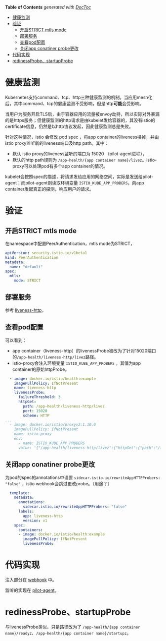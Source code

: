 <!-- START doctoc generated TOC please keep comment here to allow auto update -->
<!-- DON'T EDIT THIS SECTION, INSTEAD RE-RUN doctoc TO UPDATE -->
**Table of Contents**  *generated with [DocToc](https://github.com/thlorenz/doctoc)*

- [健康监测](#%E5%81%A5%E5%BA%B7%E7%9B%91%E6%B5%8B)
- [验证](#%E9%AA%8C%E8%AF%81)
  - [开启STRICT mtls mode](#%E5%BC%80%E5%90%AFstrict-mtls-mode)
  - [部署服务](#%E9%83%A8%E7%BD%B2%E6%9C%8D%E5%8A%A1)
  - [查看pod配置](#%E6%9F%A5%E7%9C%8Bpod%E9%85%8D%E7%BD%AE)
  - [关闭app conatiner probe更改](#%E5%85%B3%E9%97%ADapp-conatiner-probe%E6%9B%B4%E6%94%B9)
- [代码实现](#%E4%BB%A3%E7%A0%81%E5%AE%9E%E7%8E%B0)
- [redinessProbe、startupProbe](#redinessprobestartupprobe)

<!-- END doctoc generated TOC please keep comment here to allow auto update -->

# 健康监测
Kubernetes支持command、tcp、http三种健康监测的机制。当应用mesh化后，其中command、tcp的健康监测不受影响，但是http**可能**会受影响。

当用户为服务开启TLS后，由于容器应用的流量被envoy劫持，所以实际对外暴漏的是https服务；但健康监测的http请求是由kubelet发给容器的，其没有istio的certificate信息，仍然是以http协议发起，因此健康监测总是失败。

针对这种情况，istio 会修改 pod spec ，将app container的liveness换掉，并由istio proxy监听新的liveness端口及http path。其中：

- 默认 istio proxy的liveness监听的端口为 15020 （pilot-agent进程），
- 默认的http path规则为 `/app-health/{app container name}/livez`。istio-proxy可以处理pod有多个app container的情况。

kubelet会按照spec的描述，将请求发给应用的网络空间，实际是发送给pilot-agent；而pilot-agent则读取环境变量 `ISTIO_KUBE_APP_PROBERS`，向app container发起真正的探测，响应用户的请求。

# 验证

## 开启STRICT mtls mode
在namespace中配置PeerAuthentication，mtls mode为STRICT，

```yaml
apiVersion: security.istio.io/v1beta1
kind: PeerAuthentication
metadata:
  name: "default"
spec:
  mtls:
    mode: STRICT
```

## 部署服务

参考 [liveness-http](liveness-http.yaml)。

## 查看pod配置

可以看到：

- app container（liveness-http）的livenessProbe被改为了针对15020端口的`/app-health/liveness-http/livez`路径。
- istio-proxy会注入环境变量 `ISTIO_KUBE_APP_PROBERS` ，其值为app container的原始httpProbe。

```yaml
  - image: docker.io/istio/health:example
    imagePullPolicy: IfNotPresent
    name: liveness-http
    livenessProbe:
      failureThreshold: 3
      httpGet:
        path: /app-health/liveness-http/livez
        port: 15020
        scheme: HTTP
...
  - image: docker.io/istio/proxyv2:1.10.0
    imagePullPolicy: IfNotPresent
    name: istio-proxy
    env:
      - name: ISTIO_KUBE_APP_PROBERS
      value: '{"/app-health/liveness-http/livez":{"httpGet":{"path":"/foo","port":8001,"scheme":"HTTP"},"timeoutSeconds":1}}'
```

## 关闭app conatiner probe更改

为pod的spec的annotations中设置 `sidecar.istio.io/rewriteAppHTTPProbers: "false"` ，istio webhook会跳过更改probe。（用途？）

```yaml
  template:
    metadata:
      annotations:
        sidecar.istio.io/rewriteAppHTTPProbers: "false"
      labels:
        app: liveness-http
        version: v1
    spec:
      containers:
      - image: docker.io/istio/health:example
        imagePullPolicy: IfNotPresent
        livenessProbe:
```

# 代码实现

注入部分在 [webhook](https://github.com/istio/istio/blob/f37b1cea5ac8cf01b65eabdd4e25fa4f49375bb0/pkg/kube/inject/webhook.go#L600) 中。

监听的实现在 [pilot-agent](https://github.com/istio/istio/blob/1.10.2/pilot/cmd/pilot-agent/status/server.go#L193)。

# redinessProbe、startupProbe

与livenessProbe类似，只是路径改为了 `/app-health/{app container name}/readyz`、`/app-health/{app container name}/startupz`。


